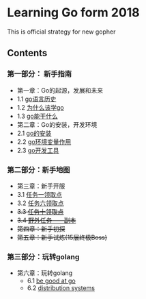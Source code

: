 # Learning Go form 2018
This is official strategy for new gopher

## Contents

### 第一部分： 新手指南
- 第一章：Go的起源，发展和未来
 - 1.1 [go语言历史](1.1.md)
 - 1.2 [为什么该学go](1.2.md)
 - 1.3 [go能干什么](1.3.md)
- 第二章：Go的安装，开发环境
 - 2.1 [go的安装](2.1.md)
 - 2.2  [go环境变量作用](2.2.md)
 - 2.3  [go开发工具](2.3.md)

### 第二部分：新手地图
- 第三章：新手开服
 - 3.1 [任务一领取点](3.1.md)
 - 3.2 [任务六领取点](3.2.md)
 - ~~3.3 [任务十领取点]()~~
 - ~~3.4 [野外任务——副本]()~~
- ~~第四章：新手初探~~
- ~~第五章：新手试炼(15层终极Boss)~~

### 第三部分：玩转golang
- 第六章：玩转golang
    - 6.1 [be good at go](be-good-at-Go.md)
    - 6.2 [distribution systems](distribution_systems.md)
